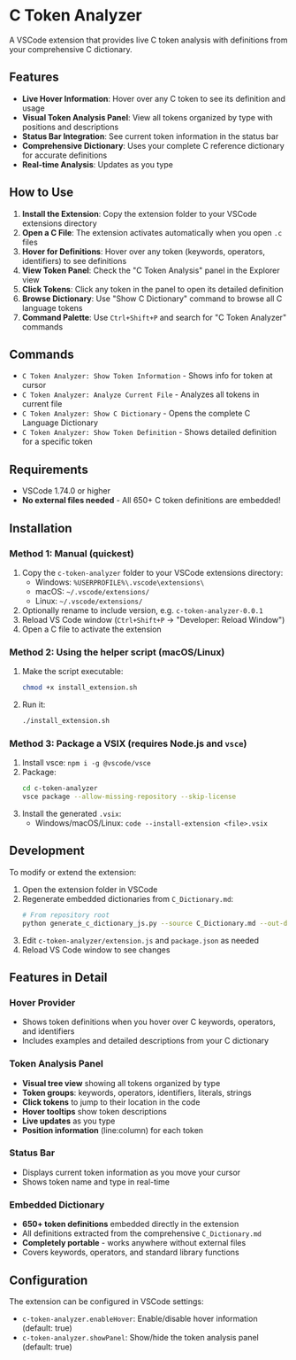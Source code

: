 # C Token Analyzer

A VSCode extension that provides live C token analysis with definitions from your comprehensive C dictionary.

## Features

- **Live Hover Information**: Hover over any C token to see its definition and usage
- **Visual Token Analysis Panel**: View all tokens organized by type with positions and descriptions
- **Status Bar Integration**: See current token information in the status bar
- **Comprehensive Dictionary**: Uses your complete C reference dictionary for accurate definitions
- **Real-time Analysis**: Updates as you type

## How to Use

1. **Install the Extension**: Copy the extension folder to your VSCode extensions directory
2. **Open a C File**: The extension activates automatically when you open `.c` files
3. **Hover for Definitions**: Hover over any token (keywords, operators, identifiers) to see definitions
4. **View Token Panel**: Check the "C Token Analysis" panel in the Explorer view
5. **Click Tokens**: Click any token in the panel to open its detailed definition
6. **Browse Dictionary**: Use "Show C Dictionary" command to browse all C language tokens
7. **Command Palette**: Use `Ctrl+Shift+P` and search for "C Token Analyzer" commands

## Commands

- `C Token Analyzer: Show Token Information` - Shows info for token at cursor
- `C Token Analyzer: Analyze Current File` - Analyzes all tokens in current file
- `C Token Analyzer: Show C Dictionary` - Opens the complete C Language Dictionary
- `C Token Analyzer: Show Token Definition` - Shows detailed definition for a specific token

## Requirements

- VSCode 1.74.0 or higher
- **No external files needed** - All 650+ C token definitions are embedded!

## Installation

### Method 1: Manual (quickest)

1. Copy the `c-token-analyzer` folder to your VSCode extensions directory:
   - Windows: `%USERPROFILE%\.vscode\extensions\`
   - macOS: `~/.vscode/extensions/`
   - Linux: `~/.vscode/extensions/`
2. Optionally rename to include version, e.g. `c-token-analyzer-0.0.1`
3. Reload VS Code window (`Ctrl+Shift+P` → "Developer: Reload Window")
4. Open a C file to activate the extension

### Method 2: Using the helper script (macOS/Linux)

1. Make the script executable:
   ```bash
   chmod +x install_extension.sh
   ```
2. Run it:
   ```bash
   ./install_extension.sh
   ```

### Method 3: Package a VSIX (requires Node.js and `vsce`)

1. Install vsce: `npm i -g @vscode/vsce`
2. Package:
   ```bash
   cd c-token-analyzer
   vsce package --allow-missing-repository --skip-license
   ```
3. Install the generated `.vsix`:
   - Windows/macOS/Linux: `code --install-extension <file>.vsix`

## Development

To modify or extend the extension:

1. Open the extension folder in VSCode
2. Regenerate embedded dictionaries from `C_Dictionary.md`:
   ```bash
   # From repository root
   python generate_c_dictionary_js.py --source C_Dictionary.md --out-dir c-token-analyzer
   ```
3. Edit `c-token-analyzer/extension.js` and `package.json` as needed
4. Reload VS Code window to see changes

## Features in Detail

### Hover Provider
- Shows token definitions when you hover over C keywords, operators, and identifiers
- Includes examples and detailed descriptions from your C dictionary

### Token Analysis Panel
- **Visual tree view** showing all tokens organized by type
- **Token groups**: keywords, operators, identifiers, literals, strings
- **Click tokens** to jump to their location in the code
- **Hover tooltips** show token descriptions
- **Live updates** as you type
- **Position information** (line:column) for each token

### Status Bar
- Displays current token information as you move your cursor
- Shows token name and type in real-time

### Embedded Dictionary
- **650+ token definitions** embedded directly in the extension
- All definitions extracted from the comprehensive `C_Dictionary.md`
- **Completely portable** - works anywhere without external files
- Covers keywords, operators, and standard library functions

## Configuration

The extension can be configured in VSCode settings:

- `c-token-analyzer.enableHover`: Enable/disable hover information (default: true)
- `c-token-analyzer.showPanel`: Show/hide the token analysis panel (default: true)
